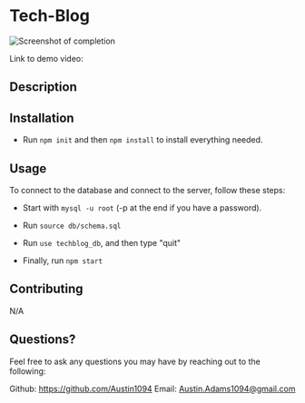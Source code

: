 # Tech-Blog

![Screenshot of completion]()

Link to demo video:



## Description


## Installation
- Run `npm init` and then `npm install` to install everything needed.

## Usage
To connect to the database and connect to the server, follow these steps: 

- Start with `mysql -u root` (-p at the end if you have a password).

- Run `source db/schema.sql`

- Run `use techblog_db`, and then type "quit"

- Finally, run `npm start`

## Contributing
N/A

## Questions?
Feel free to ask any questions you may have by reaching out to the following:

Github: https://github.com/Austin1094
Email: Austin.Adams1094@gmail.com